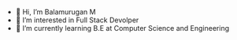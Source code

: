 - 👋 Hi, I’m Balamurugan M
- 👀 I’m interested in Full Stack Devolper
- 🌱 I’m currently learning B.E at Computer Science and Engineering
